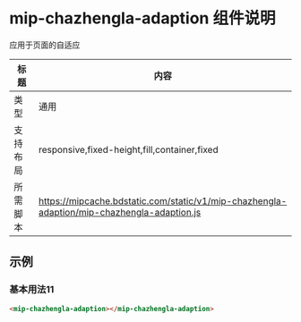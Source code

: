 # mip-chazhengla-adaption 组件说明

应用于页面的自适应

标题|内容
----|----
类型|通用
支持布局|responsive,fixed-height,fill,container,fixed
所需脚本|https://mipcache.bdstatic.com/static/v1/mip-chazhengla-adaption/mip-chazhengla-adaption.js

## 示例

### 基本用法11
```html
<mip-chazhengla-adaption></mip-chazhengla-adaption>
```
